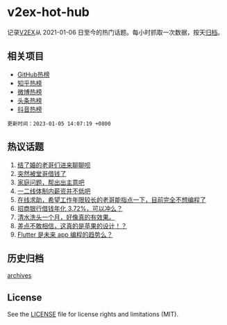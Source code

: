 # v2ex-hot-hub

 记录[V2EX](https://www.v2ex.com/)从 2021-01-06 日至今的热门话题。每小时抓取一次数据，按天[归档](archives)。
 
 ## 相关项目

- [GitHub热榜](https://github.com/snaildev/github-hot-hub)
- [知乎热榜](https://github.com/snaildev/zhihu-hot-hub)
- [微博热榜](https://github.com/snaildev/weibo-hot-hub)
- [头条热榜](https://github.com/snaildev/toutiao-hot-hub)
- [抖音热榜](https://github.com/snaildev/douyin-hot-hub)


 `更新时间：2023-01-05 14:07:19 +0800`

## 热议话题

1. [结了婚的老哥们进来聊聊呗](https://www.v2ex.com/t/906551)
1. [突然被堂哥借钱了](https://www.v2ex.com/t/906601)
1. [家庭问题，帮出出主意吧](https://www.v2ex.com/t/906669)
1. [一二线体制内薪资并不低吧](https://www.v2ex.com/t/906514)
1. [在线求助，希望工作年限较长的老哥能指点一下，目前完全不想编程了](https://www.v2ex.com/t/906543)
1. [招商银行借钱年化 3.72%，可以冲么？](https://www.v2ex.com/t/906665)
1. [清水洗头一个月，好像真的有效果。](https://www.v2ex.com/t/906525)
1. [差点不敢相信，这真的是苹果的设计！？](https://www.v2ex.com/t/906588)
1. [Flutter 是未来 app 编程的趋势么？](https://www.v2ex.com/t/906622)

## 历史归档

[archives](archives)

## License

See the [LICENSE](LICENSE) file for license rights and limitations (MIT).
